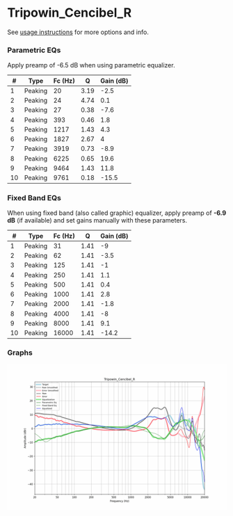 # Tripowin_Cencibel_R
See [usage instructions](https://github.com/jaakkopasanen/AutoEq#usage) for more options and info.

### Parametric EQs
Apply preamp of -6.5 dB when using parametric equalizer.

|   # | Type    |   Fc (Hz) |    Q |   Gain (dB) |
|-----|---------|-----------|------|-------------|
|   1 | Peaking |        20 | 3.19 |        -2.5 |
|   2 | Peaking |        24 | 4.74 |         0.1 |
|   3 | Peaking |        27 | 0.38 |        -7.6 |
|   4 | Peaking |       393 | 0.46 |         1.8 |
|   5 | Peaking |      1217 | 1.43 |         4.3 |
|   6 | Peaking |      1827 | 2.67 |         4   |
|   7 | Peaking |      3919 | 0.73 |        -8.9 |
|   8 | Peaking |      6225 | 0.65 |        19.6 |
|   9 | Peaking |      9464 | 1.43 |        11.8 |
|  10 | Peaking |      9761 | 0.18 |       -15.5 |

### Fixed Band EQs
When using fixed band (also called graphic) equalizer, apply preamp of **-6.9 dB** (if available) and set gains manually with these parameters.

|   # | Type    |   Fc (Hz) |    Q |   Gain (dB) |
|-----|---------|-----------|------|-------------|
|   1 | Peaking |        31 | 1.41 |        -9   |
|   2 | Peaking |        62 | 1.41 |        -3.5 |
|   3 | Peaking |       125 | 1.41 |        -1   |
|   4 | Peaking |       250 | 1.41 |         1.1 |
|   5 | Peaking |       500 | 1.41 |         0.4 |
|   6 | Peaking |      1000 | 1.41 |         2.8 |
|   7 | Peaking |      2000 | 1.41 |        -1.8 |
|   8 | Peaking |      4000 | 1.41 |        -8   |
|   9 | Peaking |      8000 | 1.41 |         9.1 |
|  10 | Peaking |     16000 | 1.41 |       -14.2 |

### Graphs
![](./Tripowin_Cencibel_R.png)
